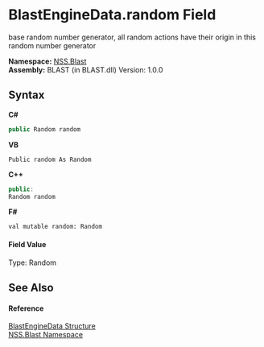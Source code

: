 # BlastEngineData.random Field
 

base random number generator, all random actions have their origin in this random number generator

**Namespace:**&nbsp;<a href="88b55311-4a89-0894-e27a-e157e443c7f7.md">NSS.Blast</a><br />**Assembly:**&nbsp;BLAST (in BLAST.dll) Version: 1.0.0

## Syntax

**C#**<br />
``` C#
public Random random
```

**VB**<br />
``` VB
Public random As Random
```

**C++**<br />
``` C++
public:
Random random
```

**F#**<br />
``` F#
val mutable random: Random
```


#### Field Value
Type: Random

## See Also


#### Reference
<a href="54e0839f-a7d2-83ae-b999-168019175d84.md">BlastEngineData Structure</a><br /><a href="88b55311-4a89-0894-e27a-e157e443c7f7.md">NSS.Blast Namespace</a><br />